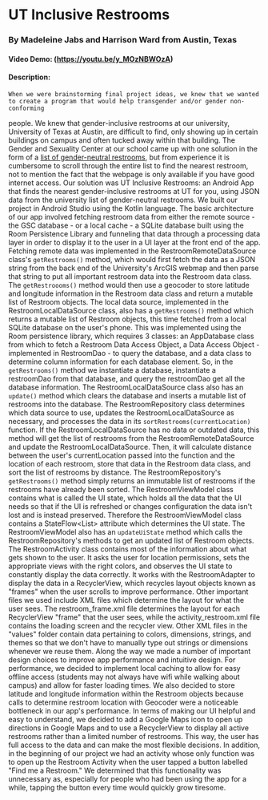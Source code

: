 # UT Inclusive Restrooms
### By Madeleine Jabs and Harrison Ward from Austin, Texas
#### Video Demo: (https://youtu.be/y_MOzNBWOzA)
#### Description:
	When we were brainstorming final project ideas, we knew that we wanted to create a program that would help transgender and/or gender non-conforming
people. We knew that gender-inclusive restrooms at our university, University of Texas at Austin, are difficult to find, only showing up in certain buildings on campus and often tucked away within that building. The Gender and Sexuality Center at our school came up with one solution in the form of a [list of gender-neutral restrooms](https://diversity.utexas.edu/genderandsexuality/gender-inclusive-restrooms/), but from experience it is cumbersome to scroll through the entire list to find the nearest restroom, not to mention the fact that the webpage is only available if you have good internet access. Our solution was UT Inclusive Restrooms: an Android App that finds the nearest gender-inclusive restrooms at UT for you, using JSON data from the university list of gender-neutral restrooms.
	We built our project in Android Studio using the Kotlin language. The basic architecture of our app involved fetching restroom data from either the remote source - the GSC database - or a local cache - a SQLite database built using the Room Persistence Library and funneling that data through a processing data layer in order to display it to the user in a UI layer at the front end of the app. 
	Fetching remote data was implemented in the RestroomRemoteDataSource class's `getRestrooms()` method, which would first fetch the data as a JSON string from the back end of the University's ArcGIS webmap and then parse that string to put all important restroom data into the Restroom data class. The `getRestroooms()` method would then use a geocoder to store latitude and longitude information in the Restroom data class and return a mutable list of Restroom objects.
	The local data source, implemented in the RestroomLocalDataSource class, also has a `getRestrooms()` method which returns a mutable list of Restroom objects, this time fetched from a local SQLite database on the user's phone. This was implemented using the Room persistence library, which requires 3 classes: an AppDatabase class from which to fetch a Restroom Data Access Object, a Data Access Object - implemented in RestroomDao - to query the database, and a data class to determine column information for each database element. So, in the `getRestrooms()` method we instantiate a database, instantiate a restroomDao from that database, and query the restroomDao get all the database information. The RestroomLocalDataSource class also has an `update()` method which clears the database and inserts a mutable list of restrooms into the database.
	The RestroomRepository class determines which data source to use, updates the RestroomLocalDataSource as necessary, and processes the data in its `sortRestrooms(currentLocation)` function. If the RestroomLocalDataSource has no data or outdated data, this method will get the list of restrooms from the RestroomRemoteDataSource and update the RestroomLocalDataSource. Then, it will calculate distance between the user's currentLocation passed into the function and the location of each restroom, store that data in the Restroom data class, and sort the list of restrooms by distance. The RestroomRepository's `getRestrooms()` method simply returns an immutable list of restrooms if the restrooms have already been sorted. 
	The RestroomViewModel class contains what is called the UI state, which holds all the data that the UI needs so that if the UI is refreshed or changes configuration the data isn't lost and is instead preserved. Therefore the RestroomViewModel class contains a StateFlow<List<Restroom>> attribute which determines the UI state. The RestroomViewModel also has an `updateUiState` method which calls the RestroomRepository's methods to get an updated list of Restroom objects.
	The RestroomActivity class contains most of the information about what gets shown to the user. It asks the user for location permissions, sets the appropriate views with the right colors, and observes the UI state to constantly display the data correctly. It works with the RestroomAdapter to display the data in a RecyclerView, which recycles layout objects known as "frames" when the user scrolls to improve performance.
	Other important files we used include XML files which determine the layout for what the user sees. The restroom_frame.xml file determines the layout for each RecyclerView "frame" that the user sees, while the activity_restroom.xml file contains the loading screen and the recycler view. Other XML files in the "values" folder contain data pertaining to colors, dimensions, strings, and themes so that we don't have to manually type out strings or dimensions whenever we reuse them.
	Along the way we made a number of important design choices to improve app performance and intuitive design. For performance, we decided to implement local caching to allow for easy offline access (students may not always have wifi while walking about campus) and allow for faster loading times. We also decided to store latitude and longitude information within the Restroom objects because calls to determine restroom location with Geocoder were a noticeable bottleneck in our app's performance. In terms of making our UI helpful and easy to understand, we decided to add a Google Maps icon to open up directions in Google Maps and to use a RecyclerView to display all active restrooms rather than a limited number of restrooms. This way, the user has full access to the data and can make the most flexible decisions. In addition, in the beginning of our project we had an activity whose only function was to open up the Restroom Activity when the user tapped a button labelled "Find me a Restroom." We determined that this functionality was unnecessary as, especially for people who had been using the app for a while, tapping the button every time would quickly grow tiresome. 
